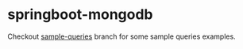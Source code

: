 # springboot-mongodb
Checkout [sample-queries](https://github.com/binoyskumar92/springboot-mongodb/tree/sample-queries) branch for some sample queries examples.
